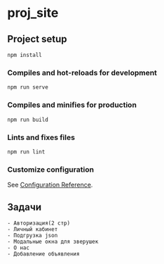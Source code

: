 # proj_site

## Project setup
```
npm install
```

### Compiles and hot-reloads for development
```
npm run serve
```

### Compiles and minifies for production
```
npm run build
```

### Lints and fixes files
```
npm run lint
```

### Customize configuration
See [Configuration Reference](https://cli.vuejs.org/config/).


## Задачи
    - Авторизация(2 стр)
    - Личный кабинет
    - Подгрузка json
    - Модальные окна для зверушек
    - О нас
    - Добавление объявления